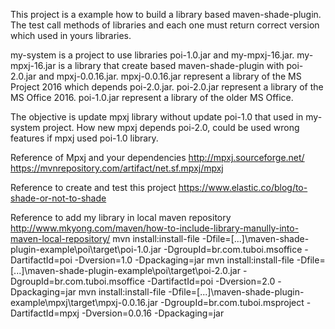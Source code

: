 This project is a example how to build a library based maven-shade-plugin.
The test call methods of libraries and each one must return correct version which used in yours libraries.

my-system is a project to use libraries poi-1.0.jar and my-mpxj-16.jar.
my-mpxj-16.jar is a library that create based maven-shade-plugin with poi-2.0.jar and mpxj-0.0.16.jar.
mpxj-0.0.16.jar represent a library of the MS Project 2016 which depends poi-2.0.jar.
poi-2.0.jar represent a library of the MS Office 2016.
poi-1.0.jar represent a library of the older MS Office.

The objective is update mpxj library without update poi-1.0 that used in my-system project. How new mpxj depends poi-2.0, could be used wrong features if mpxj used poi-1.0 library.

Reference of Mpxj and your dependencies
http://mpxj.sourceforge.net/
https://mvnrepository.com/artifact/net.sf.mpxj/mpxj

Reference to create and test this project
https://www.elastic.co/blog/to-shade-or-not-to-shade

Reference to add my library in local maven repository
http://www.mkyong.com/maven/how-to-include-library-manully-into-maven-local-repository/
mvn install:install-file -Dfile=[...]\maven-shade-plugin-example\poi\target\poi-1.0.jar -DgroupId=br.com.tuboi.msoffice -DartifactId=poi -Dversion=1.0 -Dpackaging=jar
mvn install:install-file -Dfile=[...]\maven-shade-plugin-example\poi\target\poi-2.0.jar -DgroupId=br.com.tuboi.msoffice -DartifactId=poi -Dversion=2.0 -Dpackaging=jar
mvn install:install-file -Dfile=[...]\maven-shade-plugin-example\mpxj\target\mpxj-0.0.16.jar -DgroupId=br.com.tuboi.msproject -DartifactId=mpxj -Dversion=0.0.16 -Dpackaging=jar
